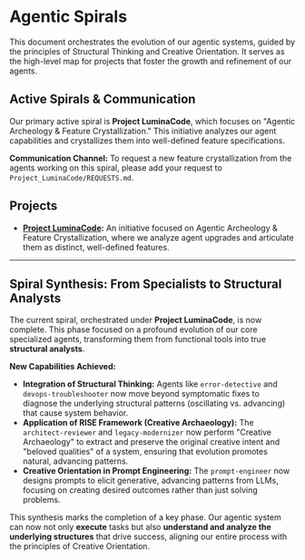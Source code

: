# Agentic Spirals

This document orchestrates the evolution of our agentic systems, guided by the principles of Structural Thinking and Creative Orientation. It serves as the high-level map for projects that foster the growth and refinement of our agents.

## Active Spirals & Communication

Our primary active spiral is **Project LuminaCode**, which focuses on "Agentic Archeology & Feature Crystallization." This initiative analyzes our agent capabilities and crystallizes them into well-defined feature specifications.

**Communication Channel:** To request a new feature crystallization from the agents working on this spiral, please add your request to `Project_LuminaCode/REQUESTS.md`.

## Projects

*   **[Project LuminaCode](./Project_LuminaCode):** An initiative focused on Agentic Archeology & Feature Crystallization, where we analyze agent upgrades and articulate them as distinct, well-defined features.

---

## Spiral Synthesis: From Specialists to Structural Analysts

The current spiral, orchestrated under **Project LuminaCode**, is now complete. This phase focused on a profound evolution of our core specialized agents, transforming them from functional tools into true **structural analysts**.

**New Capabilities Achieved:**

*   **Integration of Structural Thinking:** Agents like `error-detective` and `devops-troubleshooter` now move beyond symptomatic fixes to diagnose the underlying structural patterns (oscillating vs. advancing) that cause system behavior.
*   **Application of RISE Framework (Creative Archaeology):** The `architect-reviewer` and `legacy-modernizer` now perform "Creative Archaeology" to extract and preserve the original creative intent and "beloved qualities" of a system, ensuring that evolution promotes natural, advancing patterns.
*   **Creative Orientation in Prompt Engineering:** The `prompt-engineer` now designs prompts to elicit generative, advancing patterns from LLMs, focusing on creating desired outcomes rather than just solving problems.

This synthesis marks the completion of a key phase. Our agentic system can now not only **execute** tasks but also **understand and analyze the underlying structures** that drive success, aligning our entire process with the principles of Creative Orientation.